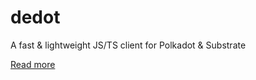 # dedot

A fast & lightweight JS/TS client for Polkadot & Substrate

[Read more](https://github.com/dedotdev/dedot/blob/main/README.md)
